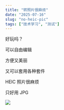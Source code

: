 ```yaml
---
title: "转照片很麻烦"
date: "2025-07-16"
slug: "no-heic-pic"
tags: ["技术学习", "测试"]
---
```

好玩吗？


可以自由编辑


方便又美丽


又可以套用各种套件


HEIC 照片很麻烦


只好用 JPG


![](https://prod-files-secure.s3.us-west-2.amazonaws.com/112d0858-5090-4d34-a606-b75eb8d65fd2/39f37d4e-f5dd-41a3-b36f-d5a0ee472000/b3d17f5a-b229-44e9-b092-8cacbac287cd.png?X-Amz-Algorithm=AWS4-HMAC-SHA256&X-Amz-Content-Sha256=UNSIGNED-PAYLOAD&X-Amz-Credential=ASIAZI2LB466527YRMAC%2F20250724%2Fus-west-2%2Fs3%2Faws4_request&X-Amz-Date=20250724T140944Z&X-Amz-Expires=3600&X-Amz-Security-Token=IQoJb3JpZ2luX2VjEAQaCXVzLXdlc3QtMiJHMEUCIQDZVPHJodt%2BTtrur5QqP7iJ419A9NU%2B8N%2F5lpncjNCvAgIgeg4ysDn1nGLjogzw89a3Bxduxwidxr2lZwdQaUDh6eEq%2FwMILRAAGgw2Mzc0MjMxODM4MDUiDJqwJag75X0gCVFe%2FSrcAweXz6ut09QmZzplUkEDvOSC8%2F6TJM5usSX2CzCzfyVi4E8Bfl3dM3rP%2B02ArlPJwAMzqMuWoOsjR8TYFPmySPJZUbAEz4wyif%2FRb8vLnKz5SvAT0%2ByKFEAFzH16nmgR7aQOS6bES4%2F8lMXo0JczcL1Ciqso3nlOuXAZy6drclKWXqTR2khHHxmOMPKcexNbdTePW2pGPvsEjq6N19F1Is7J4oupgBpVvozSSm51Yr%2BwPk2Q3yAy43st3rYFq9%2BMqnonBYfOweIQRdrAS4Nq7ss68L6s7k4sY1X9YGFdVEEB8N8gXS4l13hmmww1RYLoql0g5YZFY5Y%2BCDPV9X89RdSSrSgXgxFvgcRvHpdMWjucDurcIVd96OYHrMU5QjuiU5caMbjBZVqmfw%2B4nUPNnxahYn%2FPZGKUqcWNfoF%2BbzE0fNaqXGIAF7qikUidMraUYaqJwINp5qQYe3pKVAB0kPHsYlDTSQ4qaWIyFNpMq2f1eVRh2qJ3xZLbcpjAFjjBp7uiQejY5%2BfvbHNh7HcQoQoyf7OnV5VVnAvGgAebihFBwySbFLrU9nHCzx%2BbTqHCP7RmTOV9MZVjb7Pp%2FO6%2FTWuUaOJRXmrhay1jTmZAlawR0Fw11nF0iptLZZptMJy%2FiMQGOqUBksX0v58iQwy7tTqrBRZvNh17%2Buf8hpIYO27avmnJPbfNlX3KzyDxSeJSgmjTPnMDKftKsU4zQYQAz9BV4XyBZs3x7I7AlHGhQwYASXxsXNvb4q4SOQcNmAlXV%2Blb3%2FEJO8X2E7Y3GHch%2FgW%2BjNlW%2BKH4zMt4ajrMNc3DV6xPTT1XeeySh7GGL39zXsnwwL%2BeKtz7WVtnB7UMxcF9eiUNgBeHSb56&X-Amz-Signature=42bd4ab35eb116b5dcd455b54cfbc96622175cb1ce78dc7c5cd1b32ff33377b1&X-Amz-SignedHeaders=host&x-amz-checksum-mode=ENABLED&x-id=GetObject)

